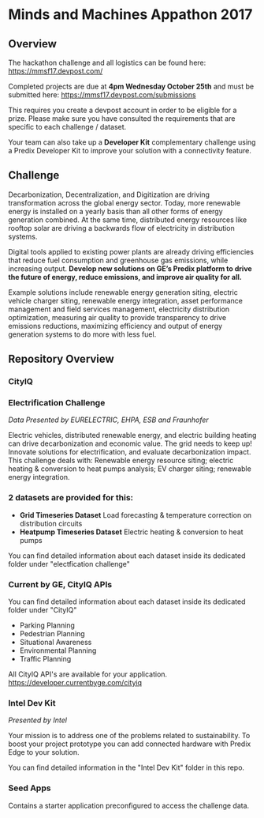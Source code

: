 # Minds and Machines Appathon 2017

## Overview
The hackathon challenge and all logistics can be found here: https://mmsf17.devpost.com/

Completed projects are due at **4pm Wednesday October 25th** and must be submitted here: https://mmsf17.devpost.com/submissions

This requires you create a devpost account in order to be eligible for a prize. Please make sure you have consulted the requirements that are specific to each challenge / dataset.

Your team can also take up a **Developer Kit** complementary challenge using a Predix Developer Kit to improve your solution with a connectivity feature.

## Challenge
Decarbonization, Decentralization, and Digitization are driving transformation across the global energy sector.  Today, more renewable energy is installed on a yearly basis than all other forms of energy generation combined.  At the same time, distributed energy resources like rooftop solar are driving a backwards flow of electricity in distribution systems. 

Digital tools applied to existing power plants are already driving efficiencies that reduce fuel consumption and greenhouse gas emissions, while increasing output.  **Develop new solutions on GE’s Predix platform to drive the future of energy, reduce emissions, and improve air quality for all.**

Example solutions include renewable energy generation siting, electric vehicle charger siting, renewable energy integration, asset performance management and field services management, electricity distribution optimization, measuring air quality to provide transparency to drive emissions reductions, maximizing efficiency and output of energy generation systems to do more with less fuel. 




## Repository Overview

### CityIQ

### Electrification Challenge
*Data Presented by EURELECTRIC, EHPA, ESB and Fraunhofer*

Electric vehicles, distributed renewable energy, and electric building heating can drive decarbonization and economic value.  The grid needs to keep up!  Innovate solutions for electrification, and evaluate decarbonization impact. This challenge deals with: Renewable energy resource siting; electric heating & conversion to heat pumps analysis; EV charger siting; renewable energy integration.

### 2 datasets are provided for this:


- **Grid Timeseries Dataset** Load forecasting & temperature correction on distribution circuits
- **Heatpump Timeseries Dataset** Electric heating & conversion to heat pumps

You can find detailed information about each dataset inside its dedicated folder under "electfication challenge"

### Current by GE, CityIQ APIs

You can find detailed information about each dataset inside its dedicated folder under "CityIQ"

- Parking Planning
- Pedestrian Planning
- Situational Awareness
- Environmental Planning
- Traffic Planning

All CityIQ API's are available for your application. https://developer.currentbyge.com/cityiq

### Intel Dev Kit

*Presented by Intel*

Your mission is to address one of the problems related to sustainability. To boost your project prototype you can add connected hardware with Predix Edge to your solution. 

You can find detailed information in the "Intel Dev Kit" folder in this repo.

### Seed Apps
Contains a starter application preconfigured to access the challenge data.

